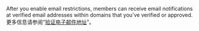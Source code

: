 After you enable email restrictions, members can receive email notifications at verified email addresses within domains that you've verified or approved. 更多信息请参阅“[验证电子邮件地址](/github/getting-started-with-github/verifying-your-email-address)”。

